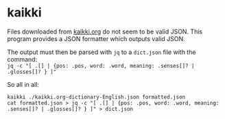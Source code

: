 # kaikki

Files downloaded from [kaikki.org](https://kaikki.org/) do not seem to be valid JSON. This program provides a JSON formatter which outputs valid JSON.

The output must then be parsed with `jq` to a `dict.json` file with the command:\
`jq -c "[ .[] | {pos: .pos, word: .word, meaning: .senses[]? | .glosses[]? } ]"`

So all in all:
```
kaikki ./kaikki.org-dictionary-English.json formatted.json
cat formatted.json > jq -c "[ .[] | {pos: .pos, word: .word, meaning: .senses[]? | .glosses[]? } ]" > dict.json
```
